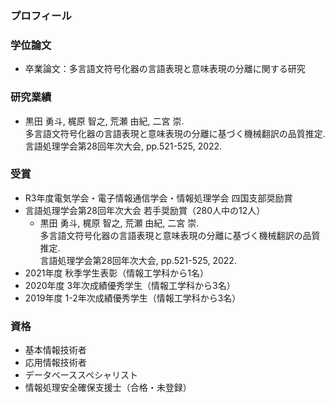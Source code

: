 ### プロフィール
### 学位論文
- 卒業論文：多言語文符号化器の言語表現と意味表現の分離に関する研究
### 研究業績
- 黒田 勇斗, 梶原 智之, 荒瀬 由紀, 二宮 崇.<br>
  多言語文符号化器の言語表現と意味表現の分離に基づく機械翻訳の品質推定. <br>
  言語処理学会第28回年次大会, pp.521-525, 2022.
### 受賞
- R3年度電気学会・電子情報通信学会・情報処理学会 四国支部奨励賞
- 言語処理学会第28回年次大会 若手奨励賞（280人中の12人）
  - 黒田 勇斗, 梶原 智之, 荒瀬 由紀, 二宮 崇.<br>
    多言語文符号化器の言語表現と意味表現の分離に基づく機械翻訳の品質推定.<br>
    言語処理学会第28回年次大会, pp.521-525, 2022.
- 2021年度 秋季学生表彰（情報工学科から1名）
- 2020年度 3年次成績優秀学生（情報工学科から3名）
- 2019年度 1-2年次成績優秀学生（情報工学科から3名）
### 資格
- 基本情報技術者
- 応用情報技術者
- データベーススペシャリスト
- 情報処理安全確保支援士（合格・未登録）

<!--
**kuro961/kuro961** is a ✨ _special_ ✨ repository because its `README.md` (this file) appears on your GitHub profile.

Here are some ideas to get you started:

- 🔭 I’m currently working on ...
- 🌱 I’m currently learning ...
- 👯 I’m looking to collaborate on ...
- 🤔 I’m looking for help with ...
- 💬 Ask me about ...
- 📫 How to reach me: ...
- 😄 Pronouns: ...
- ⚡ Fun fact: ...
-->
